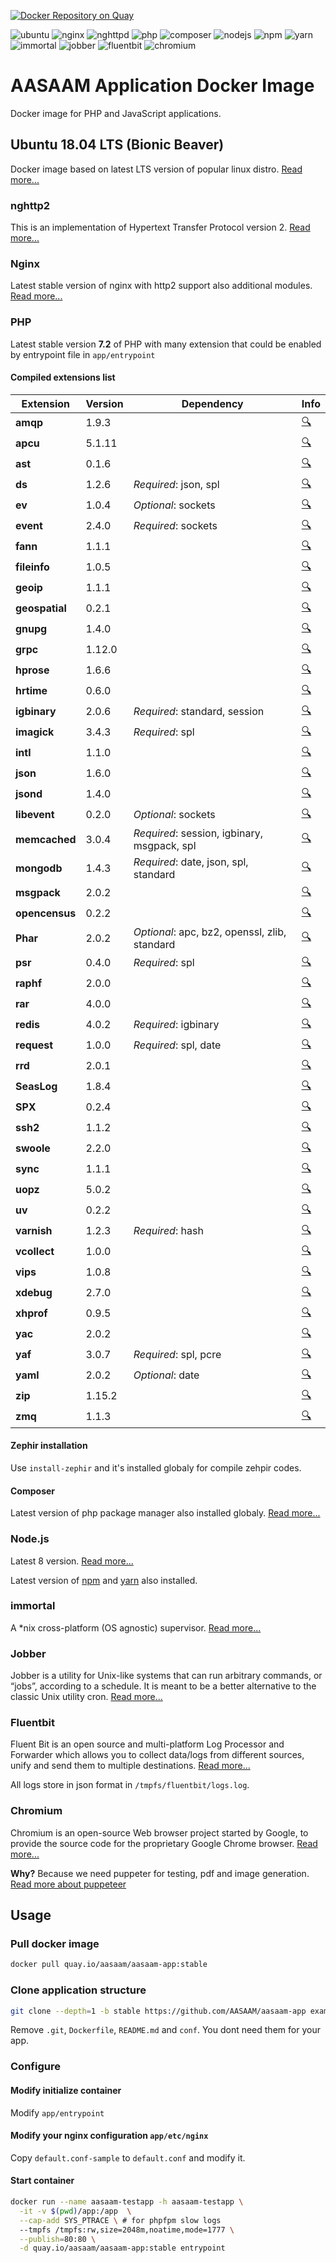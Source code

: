 [![Docker Repository on Quay](https://quay.io/repository/aasaam/aasaam-app/status "Docker Repository on Quay")](https://quay.io/repository/aasaam/aasaam-app)

![ubuntu](https://img.shields.io/badge/ubuntu-18.04-blue.svg "ubuntu")
![nginx](https://img.shields.io/badge/nginx-1.14.0-blue.svg "nginx")
![nghttpd](https://img.shields.io/badge/nghttpd-1.30.0-blue.svg "nghttpd")
![php](https://img.shields.io/badge/php-7.2.5-blue.svg "php")
![composer](https://img.shields.io/badge/composer-1.6.5-blue.svg "composer")
![nodejs](https://img.shields.io/badge/nodejs-8.11.2-blue.svg "nodejs")
![npm](https://img.shields.io/badge/npm-5.10.0-blue.svg "npm")
![yarn](https://img.shields.io/badge/yarn-1.7.0-blue.svg "yarn")
![immortal](https://img.shields.io/badge/immortal-0.19.0-blue.svg "immortal")
![jobber](https://img.shields.io/badge/jobber-1.3.2-blue.svg "jobber")
![fluentbit](https://img.shields.io/badge/fluentbit-0.13.2-blue.svg "fluentbit")
![chromium](https://img.shields.io/badge/chromium-66.0-blue.svg "chromium")

# AASAAM Application Docker Image

Docker image for PHP and JavaScript applications.

## Ubuntu 18.04 LTS (Bionic Beaver)

  Docker image based on latest LTS version of popular linux distro.
  [Read more...](https://wiki.ubuntu.com/BionicBeaver/ReleaseNotes)

### nghttp2

  This is an implementation of Hypertext Transfer Protocol version 2.
  [Read more...](https://nghttp2.org/)

### Nginx

  Latest stable version of nginx with http2 support also additional modules.
  [Read more...](https://nginx.org/)

### PHP

  Latest stable version **7.2** of PHP with many extension that could be enabled by entrypoint file in `app/entrypoint`

#### Compiled extensions list

Extension | Version | Dependency | Info
 ---  |  ---  |  ---  |  ---
**amqp** | 1.9.3 |  | [:mag:](http://www.google.com/search?q=php+amqp+extension)
**apcu** | 5.1.11 |  | [:mag:](http://www.google.com/search?q=php+apcu+extension)
**ast** | 0.1.6 |  | [:mag:](http://www.google.com/search?q=php+ast+extension)
**ds** | 1.2.6 | *Required*: json, spl | [:mag:](http://www.google.com/search?q=php+ds+extension)
**ev** | 1.0.4 | *Optional*: sockets | [:mag:](http://www.google.com/search?q=php+ev+extension)
**event** | 2.4.0 | *Required*: sockets | [:mag:](http://www.google.com/search?q=php+event+extension)
**fann** | 1.1.1 |  | [:mag:](http://www.google.com/search?q=php+fann+extension)
**fileinfo** | 1.0.5 |  | [:mag:](http://www.google.com/search?q=php+fileinfo+extension)
**geoip** | 1.1.1 |  | [:mag:](http://www.google.com/search?q=php+geoip+extension)
**geospatial** | 0.2.1 |  | [:mag:](http://www.google.com/search?q=php+geospatial+extension)
**gnupg** | 1.4.0 |  | [:mag:](http://www.google.com/search?q=php+gnupg+extension)
**grpc** | 1.12.0 |  | [:mag:](http://www.google.com/search?q=php+grpc+extension)
**hprose** | 1.6.6 |  | [:mag:](http://www.google.com/search?q=php+hprose+extension)
**hrtime** | 0.6.0 |  | [:mag:](http://www.google.com/search?q=php+hrtime+extension)
**igbinary** | 2.0.6 | *Required*: standard, session | [:mag:](http://www.google.com/search?q=php+igbinary+extension)
**imagick** | 3.4.3 | *Required*: spl | [:mag:](http://www.google.com/search?q=php+imagick+extension)
**intl** | 1.1.0 |  | [:mag:](http://www.google.com/search?q=php+intl+extension)
**json** | 1.6.0 |  | [:mag:](http://www.google.com/search?q=php+json+extension)
**jsond** | 1.4.0 |  | [:mag:](http://www.google.com/search?q=php+jsond+extension)
**libevent** | 0.2.0 | *Optional*: sockets | [:mag:](http://www.google.com/search?q=php+libevent+extension)
**memcached** | 3.0.4 | *Required*: session, igbinary, msgpack, spl | [:mag:](http://www.google.com/search?q=php+memcached+extension)
**mongodb** | 1.4.3 | *Required*: date, json, spl, standard | [:mag:](http://www.google.com/search?q=php+mongodb+extension)
**msgpack** | 2.0.2 |  | [:mag:](http://www.google.com/search?q=php+msgpack+extension)
**opencensus** | 0.2.2 |  | [:mag:](http://www.google.com/search?q=php+opencensus+extension)
**Phar** | 2.0.2 | *Optional*: apc, bz2, openssl, zlib, standard | [:mag:](http://www.google.com/search?q=php+Phar+extension)
**psr** | 0.4.0 | *Required*: spl | [:mag:](http://www.google.com/search?q=php+psr+extension)
**raphf** | 2.0.0 |  | [:mag:](http://www.google.com/search?q=php+raphf+extension)
**rar** | 4.0.0 |  | [:mag:](http://www.google.com/search?q=php+rar+extension)
**redis** | 4.0.2 | *Required*: igbinary | [:mag:](http://www.google.com/search?q=php+redis+extension)
**request** | 1.0.0 | *Required*: spl, date | [:mag:](http://www.google.com/search?q=php+request+extension)
**rrd** | 2.0.1 |  | [:mag:](http://www.google.com/search?q=php+rrd+extension)
**SeasLog** | 1.8.4 |  | [:mag:](http://www.google.com/search?q=php+SeasLog+extension)
**SPX** | 0.2.4 |  | [:mag:](http://www.google.com/search?q=php+SPX+extension)
**ssh2** | 1.1.2 |  | [:mag:](http://www.google.com/search?q=php+ssh2+extension)
**swoole** | 2.2.0 |  | [:mag:](http://www.google.com/search?q=php+swoole+extension)
**sync** | 1.1.1 |  | [:mag:](http://www.google.com/search?q=php+sync+extension)
**uopz** | 5.0.2 |  | [:mag:](http://www.google.com/search?q=php+uopz+extension)
**uv** | 0.2.2 |  | [:mag:](http://www.google.com/search?q=php+uv+extension)
**varnish** | 1.2.3 | *Required*: hash | [:mag:](http://www.google.com/search?q=php+varnish+extension)
**vcollect** | 1.0.0 |  | [:mag:](http://www.google.com/search?q=php+vcollect+extension)
**vips** | 1.0.8 |  | [:mag:](http://www.google.com/search?q=php+vips+extension)
**xdebug** | 2.7.0 |  | [:mag:](http://www.google.com/search?q=php+xdebug+extension)
**xhprof** | 0.9.5 |  | [:mag:](http://www.google.com/search?q=php+xhprof+extension)
**yac** | 2.0.2 |  | [:mag:](http://www.google.com/search?q=php+yac+extension)
**yaf** | 3.0.7 | *Required*: spl, pcre | [:mag:](http://www.google.com/search?q=php+yaf+extension)
**yaml** | 2.0.2 | *Optional*: date | [:mag:](http://www.google.com/search?q=php+yaml+extension)
**zip** | 1.15.2 |  | [:mag:](http://www.google.com/search?q=php+zip+extension)
**zmq** | 1.1.3 |  | [:mag:](http://www.google.com/search?q=php+zmq+extension)

#### Zephir installation

  Use `install-zephir` and it's installed globaly for compile zehpir codes.

#### Composer

  Latest version of php package manager also installed globaly. [Read more...](https://getcomposer.org/)

### Node.js

  Latest 8 version. [Read more...](https://nodejs.org/en/)

  Latest version of [npm](http://npmjs.org/) and [yarn](https://yarnpkg.com/) also installed.

### immortal

  A *nix cross-platform (OS agnostic) supervisor.
  [Read more...](https://immortal.run/)

### Jobber

  Jobber is a utility for Unix-like systems that can run arbitrary commands, or “jobs”, according to a schedule. It is meant to be a better alternative to the classic Unix utility cron.
  [Read more...](https://dshearer.github.io/jobber/)

### Fluentbit

  Fluent Bit is an open source and multi-platform Log Processor and Forwarder which allows you to collect data/logs from different sources, unify and send them to multiple destinations.
  [Read more...](https://fluentbit.io/)

  All logs store in json format in `/tmpfs/fluentbit/logs.log`.

### Chromium

  Chromium is an open-source Web browser project started by Google, to provide the source code for the proprietary Google Chrome browser.
  [Read more...](https://chromium.org/)

  **Why?** Because we need puppeter for testing, pdf and image generation.
  [Read more about puppeteer](https://github.com/GoogleChrome/puppeteer)

## Usage

### Pull docker image

```bash
docker pull quay.io/aasaam/aasaam-app:stable
```

### Clone application structure

```bash
git clone --depth=1 -b stable https://github.com/AASAAM/aasaam-app example-app
```

  Remove `.git`, `Dockerfile`, `README.md` and `conf`. You dont need them for your app.

### Configure

#### Modify initialize container

  Modify `app/entrypoint`

#### Modify your nginx configuration `app/etc/nginx`

  Copy `default.conf-sample` to `default.conf` and modify it.

#### Start container

```bash
docker run --name aasaam-testapp -h aasaam-testapp \
  -it -v $(pwd)/app:/app  \
  --cap-add SYS_PTRACE \ # for phpfpm slow logs
  --tmpfs /tmpfs:rw,size=2048m,noatime,mode=1777 \
  --publish=80:80 \
  -d quay.io/aasaam/aasaam-app:stable entrypoint
```
